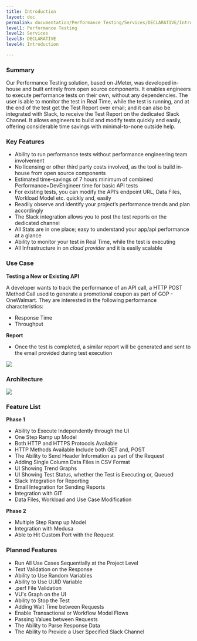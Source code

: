 ```yaml
---
title: Introduction
layout: doc
permalink: documentation/Performance Testing/Services/DECLARATIVE/Introduction
level1: Performance Testing
level2: Services
level3: DECLARATIVE
level4: Introduction

---
```


### **Summary**

Our Performance Testing solution, based on JMeter, was developed in-house and built entirely from open source components. It enables engineers to execute performance tests on their own, without any dependencies. The user is able to monitor the test in Real Time, while the test is running, and at the end of the test get the Test Report over email; and it can also be integrated with Slack, to receive the Test Report on the dedicated Slack Channel. It allows engineers to build and modify tests quickly and easily, offering considerable time savings with minimal-to-none outside help.

### **Key Features**

*   Ability to run performance tests without performance engineering team involvement
*   No licensing or other third party costs involved, as the tool is build in-house from open source components
*   Estimated time-savings of 7 hours minimum of combined Performance+DevEngineer time for basic API tests
*   For existing tests, you can modify the API’s endpoint URL, Data Files, Workload Model etc. quickly and, easily
*   Readily observe and identify your project’s performance trends and plan accordingly
*   The Slack integration allows you to post the test reports on the dedicated channel
*   All Stats are in one place; easy to understand your app/api performance at a glance
*   Ability to monitor your test in Real Time, while the test is executing
*   All Infrastructure in on _cloud provider_ and it is easily scalable

### **Use Case**

**Testing a New or Existing API**

A developer wants to track the performance of an API call, a HTTP POST Method Call used to generate a promotional coupon as part of GOP - OneWalmart. They are interested in the following performance characteristics:

*   Response Time
*   Throughput

**Report**

*   Once the test is completed, a similar report will be generated and sent to the email provided during test execution

![](images/209968428.png)

### **Architecture**

![](images/209961559.png)

### **Feature List**

**Phase 1**

*   Ability to Execute Independently through the UI
*   One Step Ramp up Model
*   Both HTTP and HTTPS Protocols Available
*   HTTP Methods Available Include both GET and, POST
*   The Ability to Send Header Information as part of the Request
*   Adding Single Column Data Files in CSV Format
*   UI Showing Trend Graphs
*   UI Showing Test Status, whether the Test is Executing or, Queued
*   Slack Integration for Reporting
*   Email Integration for Sending Reports
*   Integration with GIT
*   Data Files, Workload and Use Case Modification

**Phase 2**

*   Multiple Step Ramp up Model
*   Integration with Medusa
*   Able to Hit Custom Port with the Request

### **Planned Features**

*   Run All Use Cases Sequentially at the Project Level
*   Text Validation on the Response
*   Ability to Use Random Variables
*   Ability to Use UUID Variable
*   .perf File Validation
*   VU's Graph on the UI
*   Ability to Stop the Test
*   Adding Wait Time between Requests
*   Enable Transactional or Workflow Model Flows
*   Passing Values between Requests
*   The Ability to Parse Response Data
*   The Ability to Provide a User Specified Slack Channel
